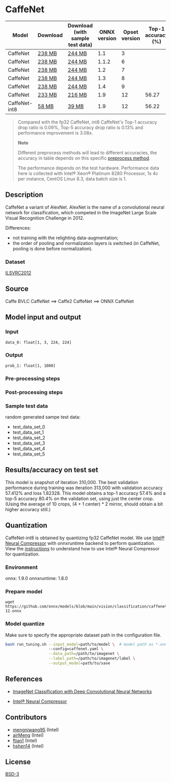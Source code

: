 <!--- SPDX-License-Identifier: BSD-3-Clause -->

# CaffeNet

|Model        |Download  |Download (with sample test data)| ONNX version |Opset version|Top-1 accuracy (%)|Top-5 accuracy (%)|
| ------------- | ------------- | ------------- | ------------- | ------------- |------------- | ------------- |
|CaffeNet| [238 MB](model/caffenet-3.onnx)  |  [244 MB](model/caffenet-3.tar.gz) |  1.1 | 3| | |
|CaffeNet| [238 MB](model/caffenet-6.onnx)  |  [244 MB](model/caffenet-6.tar.gz) |  1.1.2 | 6| | |
|CaffeNet| [238 MB](model/caffenet-7.onnx)  |  [244 MB](model/caffenet-7.tar.gz) |  1.2 | 7| | |
|CaffeNet| [238 MB](model/caffenet-8.onnx)  |  [244 MB](model/caffenet-8.tar.gz) |  1.3 | 8| | |
|CaffeNet| [238 MB](model/caffenet-9.onnx)  |  [244 MB](model/caffenet-9.tar.gz) |  1.4 | 9| | |
|CaffeNet| [233 MB](model/caffenet-12.onnx)  |  [216 MB](model/caffenet-12.tar.gz) |  1.9 | 12|56.27 |79.52 |
|CaffeNet-int8| [58 MB](model/caffenet-12-int8.onnx)  |  [39 MB](model/caffenet-12-int8.tar.gz) |  1.9 | 12| 56.22|79.52 |
> Compared with the fp32 CaffeNet, int8 CaffeNet's Top-1 accuracy drop ratio is 0.09%, Top-5 accuracy drop ratio is 0.13% and performance improvement is 3.08x.
>
> **Note** 
>
> Different preprocess methods will lead to different accuracies, the accuracy in table depends on this specific [preprocess method](https://github.com/intel/neural-compressor/blob/main/examples/onnxrt/image_recognition/onnx_model_zoo/caffenet/quantization/ptq/main.py).
> 
> The performance depends on the test hardware. Performance data here is collected with Intel® Xeon® Platinum 8280 Processor, 1s 4c per instance, CentOS Linux 8.3, data batch size is 1.

## Description
CaffeNet a variant of AlexNet.
AlexNet is the name of a convolutional neural network for classification,
which competed in the ImageNet Large Scale Visual Recognition Challenge in 2012.

Differences:
- not training with the relighting data-augmentation;
- the order of pooling and normalization layers is switched (in CaffeNet, pooling is done before normalization).

### Dataset
[ILSVRC2012](http://www.image-net.org/challenges/LSVRC/2012/)

## Source
Caffe BVLC CaffeNet ==> Caffe2 CaffeNet ==> ONNX CaffeNet

## Model input and output
### Input
```
data_0: float[1, 3, 224, 224]
```
### Output
```
prob_1: float[1, 1000]
```
### Pre-processing steps
### Post-processing steps
### Sample test data
random generated sampe test data:
- test_data_set_0
- test_data_set_1
- test_data_set_2
- test_data_set_3
- test_data_set_4
- test_data_set_5

## Results/accuracy on test set
This model is snapshot of iteration 310,000.
The best validation performance during training was iteration
313,000 with validation accuracy 57.412% and loss 1.82328.
This model obtains a top-1 accuracy 57.4% and a top-5 accuracy
80.4% on the validation set, using just the center crop.
(Using the average of 10 crops, (4 + 1 center) * 2 mirror,
should obtain a bit higher accuracy still.)

## Quantization
CaffeNet-int8 is obtained by quantizing fp32 CaffeNet model. We use [Intel® Neural Compressor](https://github.com/intel/neural-compressor) with onnxruntime backend to perform quantization. View the [instructions](https://github.com/intel/neural-compressor/blob/main/examples/onnxrt/image_recognition/onnx_model_zoo/caffenet/quantization/ptq/README.md) to understand how to use Intel® Neural Compressor for quantization.

### Environment
onnx: 1.9.0 
onnxruntime: 1.8.0

### Prepare model
```shell
wget https://github.com/onnx/models/blob/main/vision/classification/caffenet/model/caffenet-12.onnx
```

### Model quantize
Make sure to specify the appropriate dataset path in the configuration file.
```bash
bash run_tuning.sh --input_model=path/to/model \  # model path as *.onnx
                   --config=caffenet.yaml \
                   --data_path=/path/to/imagenet \
                   --label_path=/path/to/imagenet/label \
                   --output_model=path/to/save
```

## References
* [ImageNet Classification with Deep Convolutional Neural Networks](https://papers.nips.cc/paper/4824-imagenet-classification-with-deep-convolutional-neural-networks.pdf)

* [Intel® Neural Compressor](https://github.com/intel/neural-compressor)

## Contributors
* [mengniwang95](https://github.com/mengniwang95) (Intel)
* [airMeng](https://github.com/airMeng) (Intel)
* [ftian1](https://github.com/ftian1) (Intel)
* [hshen14](https://github.com/hshen14) (Intel)

## License
[BSD-3](LICENSE)
